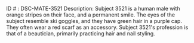ID # : DSC-MATE-3521
Description: Subject 3521 is a human male with orange stripes on their face, and a permanent smile. The eyes of the subject resemble ski goggles, and they have green hair in a purple cap. They often wear a red scarf as an accessory. Subject 3521's profession is that of a beautician, primarily practicing hair and nail styling.